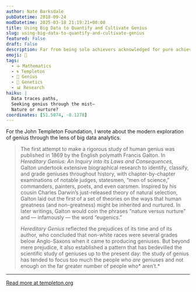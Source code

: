 ```yaml
---
author: Nate Barksdale
pubDatetime: 2018-09-24
modDatetime: 2025-03-18 21:19:21+00:00
title: Using Big Data to Quantify and Cultivate Genius
slug: using-big-data-to-quantify-and-cultivate-genius
featured: False
draft: False
description: Far from being solo achievers acknowledged for pure achievement, geniuses may be largely the products of their networks.
emoji: 🧠
tags:
  - ➗ Mathematics
  - 🌀 Templeton
  - 🧠 Genius
  - 🧬 Genetics
  - 📊 Research
haiku: |
  Data traces paths,  
  Seeking genius through the mist—  
  Nature or nurture?
coordinates: [51.5074, -0.1278]
---
```


For the John Templeton Foundation, I wrote about the modern exploration of genius through the lens of big data analytics.

> The first attempt to make a rigorous study of human genius was published in 1869 by the English polymath Francis Galton. In _Hereditary Genius: An Inquiry into its Laws and Consequences,_ Galton undertook extensive biographical research to identify, classify, and grade geniuses throughout history, with chapter-by-chapter examinations of notable judges, statesmen, “men of science,” commanders, painters, poets, and even oarsmen. Inspired by his cousin Charles Darwin’s just-released theory of natural selection, Galton laid out the first of a set of theories on the ways that human greatness (and non-greatness) might be inherited and nurtured. In later writings, Galton would coin the phrases “nature versus nurture” and — infamously — the word “eugenics.”
>
> _Hereditary Genius_ reflected the prejudices of its time and of its author, who concluded that non-white races were several grades below Anglo-Saxons when it came to producing geniuses. But beyond mere prejudice, it also established a pattern that has bedevilled the scientific study of geniuses up to the present day: the study of genius has tended to focus too much the people who _are_ geniuses and not enough on the far greater number of people who* aren’t.*

---

[Read more at templeton.org](https://www.templeton.org/grant/using-big-data-to-quantify-and-cultivate-genius)
